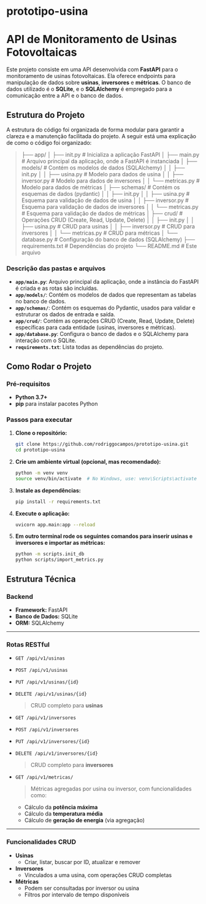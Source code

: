 # prototipo-usina

# API de Monitoramento de Usinas Fotovoltaicas

Este projeto consiste em uma API desenvolvida com **FastAPI** para o monitoramento de usinas fotovoltaicas. Ela oferece endpoints para manipulação de dados sobre **usinas**, **inversores** e **métricas**. O banco de dados utilizado é o **SQLite**, e o **SQLAlchemy** é empregado para a comunicação entre a API e o banco de dados.

## Estrutura do Projeto

A estrutura do código foi organizada de forma modular para garantir a clareza e a manutenção facilitada do projeto. A seguir está uma explicação de como o código foi organizado:

>├── app/
>│ ├── init.py # Inicializa a aplicação FastAPI
>│ ├── main.py # Arquivo principal da aplicação, onde a FastAPI é instanciada
>│ ├── models/ # Contém os modelos de dados (SQLAlchemy)
>│ │ ├── init.py
>│ │ ├── usina.py # Modelo para dados de usina
>│ │ ├── inversor.py # Modelo para dados de inversores
>│ │ └── metricas.py # Modelo para dados de métricas
>│ ├── schemas/ # Contém os esquemas de dados (pydantic)
>│ │ ├── init.py
>│ │ ├── usina.py # Esquema para validação de dados de usina
>│ │ ├── inversor.py # Esquema para validação de dados de inversores
>│ │ └── metricas.py # Esquema para validação de dados de métricas
>│ ├── crud/ # Operações CRUD (Create, Read, Update, Delete)
>│ │ ├── init.py
>│ │ ├── usina.py # CRUD para usinas
>│ │ ├── inversor.py # CRUD para inversores
>│ │ └── metricas.py # CRUD para métricas
>│ └── database.py # Configuração do banco de dados (SQLAlchemy)
>├── requirements.txt # Dependências do projeto
>└── README.md # Este arquivo


### Descrição das pastas e arquivos

- **`app/main.py`**: Arquivo principal da aplicação, onde a instância do FastAPI é criada e as rotas são incluídas.
- **`app/models/`**: Contém os modelos de dados que representam as tabelas no banco de dados.
- **`app/schemas/`**: Contém os esquemas do Pydantic, usados para validar e estruturar os dados de entrada e saída.
- **`app/crud/`**: Contém as operações CRUD (Create, Read, Update, Delete) específicas para cada entidade (usinas, inversores e métricas).
- **`app/database.py`**: Configura o banco de dados e o SQLAlchemy para interação com o SQLite.
- **`requirements.txt`**: Lista todas as dependências do projeto.

## Como Rodar o Projeto

### Pré-requisitos

- **Python 3.7+**
- **pip** para instalar pacotes Python

### Passos para executar

1. **Clone o repositório:**
   ```bash
   git clone https://github.com/rodriggocampos/prototipo-usina.git
   cd prototipo-usina

2. **Crie um ambiente virtual (opcional, mas recomendado):**
    ```bash
    python -m venv venv
    source venv/bin/activate  # No Windows, use: venv\Scripts\activate
    
3. **Instale as dependências:**
    ```bash
    pip install -r requirements.txt

4. **Execute o aplicação:**
    ```bash
    uvicorn app.main:app --reload

5. **Em outro terminal rode os seguintes comandos para inserir usinas e inversores e importar as métricas:**
    ```bash
    python -m scripts.init_db
    python scripts/import_metrics.py

## Estrutura Técnica

### Backend
- **Framework:** FastAPI
- **Banco de Dados:** SQLite
- **ORM:** SQLAlchemy

---

### Rotas RESTful

- `GET /api/v1/usinas`  
- `POST /api/v1/usinas`  
- `PUT /api/v1/usinas/{id}`  
- `DELETE /api/v1/usinas/{id}`  
  > CRUD completo para **usinas**

- `GET /api/v1/inversores`  
- `POST /api/v1/inversores`  
- `PUT /api/v1/inversores/{id}`  
- `DELETE /api/v1/inversores/{id}`  
  > CRUD completo para **inversores**

- `GET /api/v1/metricas/`  
  > Métricas agregadas por usina ou inversor, com funcionalidades como:  
  - Cálculo da **potência máxima**  
  - Cálculo da **temperatura média**  
  - Cálculo de **geração de energia** (via agregação)

---

### Funcionalidades CRUD

- **Usinas**
  - Criar, listar, buscar por ID, atualizar e remover
- **Inversores**
  - Vinculados a uma usina, com operações CRUD completas
- **Métricas**
  - Podem ser consultadas por inversor ou usina
  - Filtros por intervalo de tempo disponíveis
